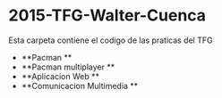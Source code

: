 
# 2015-TFG-Walter-Cuenca
Esta carpeta contiene el codigo de las praticas del TFG
* **Pacman **
* **Pacman multiplayer **
* **Aplicacion Web **
* **Comunicacion Multimedia **
